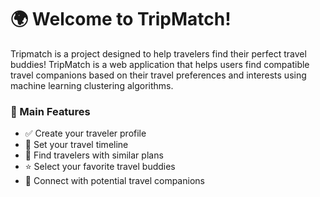 # 🌍 Welcome to TripMatch! 

Tripmatch is a  project designed to help travelers find their perfect travel buddies!
TripMatch is a web application that helps users find compatible travel companions based on their travel preferences and interests using machine learning clustering algorithms.

### 🎯 Main Features
- ✅ Create your traveler profile
- 📅 Set your travel timeline
- 🤝 Find travelers with similar plans
- ⭐ Select your favorite travel buddies
- 📱 Connect with potential travel companions